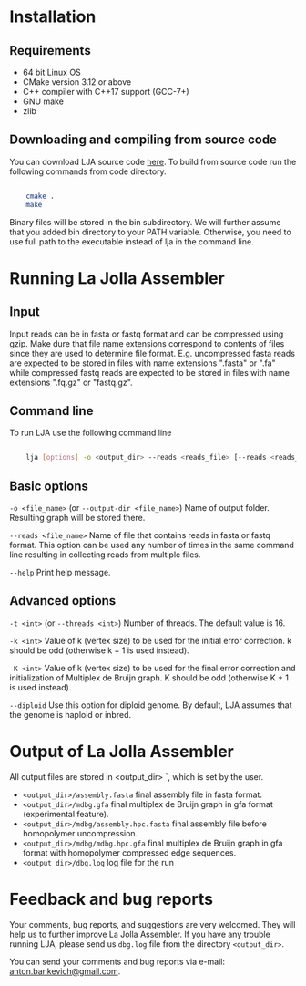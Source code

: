 Installation
=================

Requirements
---------------------

* 64 bit Linux OS
* CMake version 3.12 or above
* C++ compiler with C++17 support (GCC-7+)
* GNU make
* zlib


Downloading and compiling from source code
-------------------------------------

You can download LJA source code [here](https://github.com/AntonBankevich/LJA).
To build from source code run the following commands from code directory.


``` bash

    cmake .
    make
```

Binary files will be stored in the bin subdirectory.
We will further assume that you added bin directory to your PATH variable.
Otherwise, you need to use full path to the executable instead of lja in the command line.

Running La Jolla Assembler
=================

Input
-------------------------------------
Input reads can be in fasta or fastq format and can be compressed using gzip.
Make dure that file name extensions correspond to contents of files since they are used to determine file format.
E.g. uncompressed fasta reads are expected to be stored in files with name extensions ".fasta" or ".fa" while compressed fastq reads are expected to be stored in files with name extensions ".fq.gz" or "fastq.gz".

Command line
-------------------------------------
To run LJA use the following command line

``` bash

    lja [options] -o <output_dir> --reads <reads_file> [--reads <reads_file2> ...]
```

## Basic options

`-o <file_name>` (or `--output-dir <file_name>`)
    Name of output folder. Resulting graph will be stored there.

`--reads <file_name>`
    Name of file that contains reads in fasta or fastq format. This option can be used any number of times in the same command line resulting in collecting reads from multiple files.

`--help`
    Print help message.
## Advanced options
`-t <int>` (or `--threads <int>`)
    Number of threads. The default value is 16.

`-k <int>`
Value of k (vertex size) to be used for the initial error correction. k should be odd (otherwise k + 1 is used instead).

`-K <int>`
Value of k (vertex size) to be used for the final error correction and initialization of Multiplex de Bruijn graph. K should be odd (otherwise K + 1 is used instead).

`--diploid`
Use this option for diploid genome. By default, LJA assumes that the genome is haploid or inbred.

Output of La Jolla Assembler
=================

All output files are stored in <output_dir> `, which is set by the user.

-   `<output_dir>/assembly.fasta` final assembly file in fasta format.
-   `<output_dir>/mdbg.gfa` final multiplex de Bruijn graph in gfa format (experimental feature).
-   `<output_dir>/mdbg/assembly.hpc.fasta` final assembly file before homopolymer uncompression.
-   `<output_dir>/mdbg/mdbg.hpc.gfa` final multiplex de Bruijn graph in gfa format with homopolymer compressed edge sequences.
-   `<output_dir>/dbg.log` log file for the run

Feedback and bug reports
=================

Your comments, bug reports, and suggestions are very welcomed.
They will help us to further improve La Jolla Assembler.
If you have any trouble running LJA, please send us `dbg.log` file from the directory `<output_dir>`.

You can send your comments and bug reports via e-mail: [anton.bankevich@gmail.com](mailto:anton.bankevich@gmail.com).

